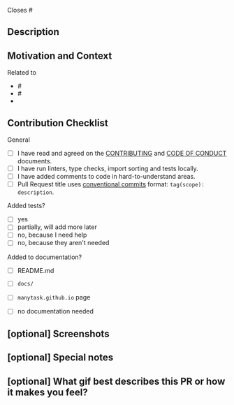 <!-- Thanks for creating this pull request 🤗
Please make sure that the pull request is limited to one type (docs, feature, etc.) and keep it as small as possible. 
Feel free to set Draft status if you need help or want to discuss. -->

<!-- If this pull request closes an issue, please mention the issue number below -->
Closes #<!-- Issue # here -->


## Description

<!-- Which changes sre suggested? How specific behaviour will change? -->


## Motivation and Context

<!-- Why is this change required? What problem does it solve? -->

Related to 
* #<!-- PR # here -->
* #<!-- Issue # here -->
* <!-- or other context -->


## Contribution Checklist

General
- [ ] I have read and agreed on the [CONTRIBUTING](../CONTRIBUTING.md) and [CODE OF CONDUCT](../CODE_OF_CONDUCT.md) documents.
- [ ] I have run linters, type checks, import sorting and tests locally.
- [ ] I have added comments to code in hard-to-understand areas.
- [ ] Pull Request title uses [conventional commits](https://www.conventionalcommits.org/en/v1.0.0/) format: `tag(scope): description`.

Added tests?
- [ ] yes
- [ ] partially, will add more later
- [ ] no, because I need help
- [ ] no, because they aren't needed

Added to documentation?
- [ ] README.md
- [ ] `docs/`
- [ ] `manytask.github.io` page
- [ ] no documentation needed


## [optional] Screenshots
<!-- If the changes are visual, including screenshots or GIFs can 
help reviewers understand them more easily. -->


## [optional] Special notes
<!-- If there are any specific instructions or considerations you 
want to highlight for the reviewer, include them in this section. -->


## [optional] What gif best describes this PR or how it makes you feel?
<!-- You can use this one if you want: https://media.giphy.com/media/3o7aDcz6Y0fzWYvU5a/giphy.gif -->
<!-- ![](https://media.giphy.com/media/3o7aDcz6Y0fzWYvU5a/giphy.gif) -->

